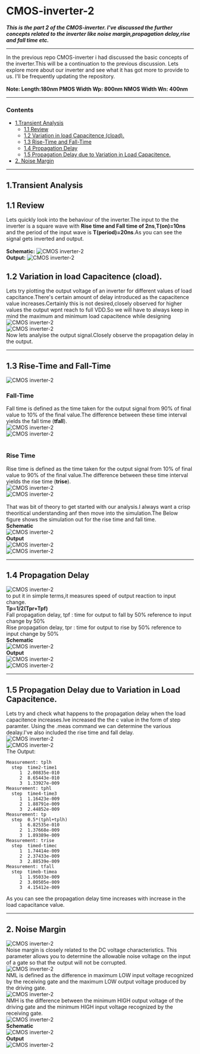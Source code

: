 # CMOS-inverter-2
***This is the part 2 of the CMOS-inverter. I've discussed the further concepts related to the inverter like noise margin,propagation delay,rise and fall time etc.***
***
In the previous repo CMOS-inverter i had discussed the basic concepts of the inverter.This will be a continuation to the previous discussion. Lets explore more about our inverter and see what it has got more to provide to us. I'll be frequently updating the repository.<br />
<br />
**Note:
      Length:180nm
      PMOS Width Wp: 800nm
      NMOS Width Wn: 400nm**
***
### Contents
- [1.Transient Analysis](#1-Transient-Analysis)
  - [1.1 Review](#11-Review)
  - [1.2 Variation in load Capacitence (cload).](#12-Variation-in-load-Capacitence-(cload).)
  - [1.3 Rise-Time and Fall-Time](#13-Rise-Time-and-Fall-Time)
  - [1.4 Propagation Delay](#14-Propagation-Delay)
  - [1.5 Propagation Delay due to Variation in Load Capacitence.](#15-Propagation-Delay-due-to-Variation-in-Load-Capacitence.)
- [2. Noise Margin](#2-Noise-Margin)
***
## 1.Transient Analysis
## 1.1 Review
Lets quickly look into the behaviour of the inverter.The input to the the inverter is a square wave with **Rise time and Fall time of 2ns**,**T(on)=10ns** and the period of the input wave is **T(period)=20ns**.As you can see the signal gets inverted and output.<br />
<br />
**Schematic:**
![CMOS inverter-2](./images/tran1sch.png)<br>
**Output:**
![CMOS inverter-2](./images/tran1.png)<br>
## 1.2 Variation in load Capacitence (cload).
Lets try plotting the output voltage of an inverter for different values of load capcitance.There's certain amount of delay introduced as the capacitence value increases.Certainly this is not desired,closely observed for higher values the output wpnt reach to full VDD.So we will have to always keep in mind the maximum and minimum load capacitence while designing
![CMOS inverter-2](./images/tanscap.png)<br>
![CMOS inverter-2](./images/trancapop.png)<br>
Now lets analyise the output signal.Closely observe the propagation delay in the output.
***
## 1.3 Rise-Time and Fall-Time
![CMOS inverter-2](./images/theoimages/th1.png)<br>
### Fall-Time
Fall time is defined as the time taken for the output signal from 90% of final value to 10% of the final value.The difference between these time interval yields the fall time (**tfall**).<br />
![CMOS inverter-2](./images/theoimages/fall1.png)<br>
![CMOS inverter-2](./images/theoimages/fall2.png)<br>
<br />
### Rise Time
Rise time is defined as the time taken for the output signal from 10% of final value to 90% of the final value.The difference between these time interval yields the rise  time (**trise**).<br />
![CMOS inverter-2](./images/theoimages/rise1.png)<br>
![CMOS inverter-2](./images/theoimages/rise2.png)<br>
<br />
That was bit of theory to get started with our analysis.I always want a crisp theoritical understanding anf then move into the simulation.The Below figure shows the simulation out for the rise time and fall time.<br />
**Schematic**<br />
![CMOS inverter-2](./images/risefall.png)<br>
**Output**<br />
![CMOS inverter-2](./images/risefallop.png)<br>
![CMOS inverter-2](./images/risefallop1.png)<br>
***
## 1.4 Propagation Delay
![CMOS inverter-2](./images/theoimages/pt1.png)<br>
to put it in  simple terms,it measures speed of output reaction to input change.<br />
**Tp=1/2(Tpr+Tpf)**<br />
Fall propagation delay, tpf : time for output to fall by 50% reference to input change by 50%<br />
Rise propagation delay, tpr : time for output to rise by 50% reference to input change by 50%<br />
**Schematic**<br />
![CMOS inverter-2](./images/p3.png)<br>
**Output**<br />
![CMOS inverter-2](./images/p1.png)<br>
![CMOS inverter-2](./images/p2.png)<br>
***
## 1.5 Propagation Delay due to Variation in Load Capacitence.
Lets try and check what happens to the propagation delay when the load capacitence increases.Ive increased the the c value in the form of step paramter.
Using the .meas command we can determine the various dealay.I've also included the rise time and fall delay.<br />
![CMOS inverter-2](./images/tpc1.png)<br>
![CMOS inverter-2](./images/tpc2.png)<br>
The Output: <br />
```
Measurement: tplh
  step	time2-time1
     1	2.00835e-010
     2	8.65443e-010
     3	1.33927e-009
Measurement: tphl
  step	time4-time3
     1	1.16423e-009
     2	1.88791e-009
     3	2.44852e-009
Measurement: tp
  step	0.5*(tphl+tplh)
     1	6.82535e-010
     2	1.37668e-009
     3	1.89389e-009
Measurement: trise
  step	timed-timec
     1	1.74414e-009
     2	2.37433e-009
     3	2.88539e-009
Measurement: tfall
  step	timeb-timea
     1	1.95033e-009
     2	3.00505e-009
     3	4.15412e-009
```
As you can see the propagation delay time increases with increase in the load capacitance value.<br />
***
## 2. Noise Margin
![CMOS inverter-2](./images/theoimages/tnm1.png)<br>
Noise margin is closely related to the DC voltage characteristics. This parameter allows you to determine the allowable noise voltage on the input of a gate so that the output will not be corrupted.<br />
![CMOS inverter-2](./images/theoimages/tnm2.png)<br>
NML is defined as the difference in maximum LOW input voltage recognized by the receiving gate and the maximum LOW output voltage produced by the driving gate.<br />
![CMOS inverter-2](./images/theoimages/tnm3.png)<br>
NMH is the difference between the minimum HIGH output voltage of
the driving gate and the minimum HIGH input voltage recognized by the receiving gate.<br />
![CMOS inverter-2](./images/theoimages/tbnm4.png)<br>
**Schematic**<br />
![CMOS inverter-2](./images/nm1.png)<br>
**Output**<br />
![CMOS inverter-2](./images/nm2.png)<br>



